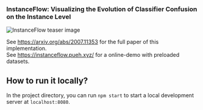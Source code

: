 ### InstanceFlow: Visualizing the Evolution of Classifier Confusion on the Instance Level

<img alt="InstanceFlow teaser image" src="https://github.com/puehringer/InstanceFlow/blob/master/_images/teaser.png">

See https://arxiv.org/abs/2007.11353 for the full paper of this implementation.<br />
See https://instanceflow.pueh.xyz/ for a online-demo with preloaded datasets.

## How to run it locally?

In the project directory, you can run `npm start` to start a local development server at `localhost:8080`. 

